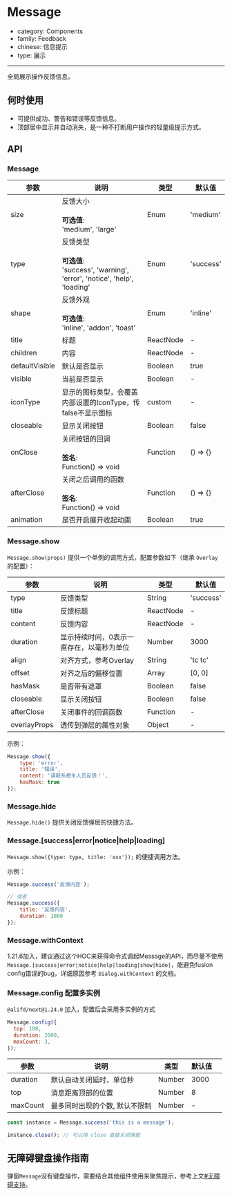 # Message

-   category: Components
-   family: Feedback
-   chinese: 信息提示
-   type: 展示

---

全局展示操作反馈信息。

## 何时使用

-   可提供成功、警告和错误等反馈信息。
-   顶部居中显示并自动消失，是一种不打断用户操作的轻量级提示方式。

## API

### Message

| 参数             | 说明                                                                                    | 类型        | 默认值       |
| -------------- | ------------------------------------------------------------------------------------- | --------- | --------- |
| size           | 反馈大小<br/><br/>**可选值**:<br/>'medium', 'large'                                          | Enum      | 'medium'  |
| type           | 反馈类型<br/><br/>**可选值**:<br/>'success', 'warning', 'error', 'notice', 'help', 'loading' | Enum      | 'success' |
| shape          | 反馈外观<br/><br/>**可选值**:<br/>'inline', 'addon', 'toast'                                 | Enum      | 'inline'  |
| title          | 标题                                                                                    | ReactNode | -         |
| children       | 内容                                                                                    | ReactNode | -         |
| defaultVisible | 默认是否显示                                                                                | Boolean   | true      |
| visible        | 当前是否显示                                                                                | Boolean   | -         |
| iconType       | 显示的图标类型，会覆盖内部设置的IconType，传false不显示图标                                                  | custom    | -         |
| closeable      | 显示关闭按钮                                                                                | Boolean   | false     |
| onClose        | 关闭按钮的回调<br/><br/>**签名**:<br/>Function() => void                                       | Function  | () => {}  |
| afterClose     | 关闭之后调用的函数<br/><br/>**签名**:<br/>Function() => void                                     | Function  | () => {}  |
| animation      | 是否开启展开收起动画                                                                            | Boolean   | true      |

<!-- api-extra-start -->

### Message.show

`Message.show(props)` 提供一个单例的调用方式，配置参数如下（继承 `Overlay` 的配置）：

| 参数           | 说明                    | 类型        | 默认值       |
| ------------ | --------------------- | --------- | --------- |
| type         | 反馈类型                  | String    | 'success' |
| title        | 反馈标题                  | ReactNode | -         |
| content      | 反馈内容                  | ReactNode | -         |
| duration     | 显示持续时间，0表示一直存在，以毫秒为单位 | Number    | 3000      |
| align        | 对齐方式，参考Overlay        | String    | 'tc tc'   |
| offset       | 对齐之后的偏移位置             | Array     | [0, 0]    |
| hasMask      | 是否带有遮罩                | Boolean   | false     |
| closeable    | 显示关闭按钮                | Boolean   | false     |
| afterClose   | 关闭事件的回调函数             | Function  | -         |
| overlayProps | 透传到弹层的属性对象            | Object    | -         |

示例：

```js
Message.show({
    type: 'error',
    title: '错误',
    content: '请联系相关人员反馈！',
    hasMask: true
});
```

### Message.hide

`Message.hide()` 提供关闭反馈弹层的快捷方法。

### Message.[success|error|notice|help|loading]

`Message.show({type: type, title: 'xxx'});` 的便捷调用方法。

示例：

```js
Message.success('反馈内容');

// 或者
Message.success({
    title: '反馈内容',
    duration: 1000
});
```

### Message.withContext

1.21.6加入，建议通过这个HOC来获得命令式调起Message的API，而尽量不使用 `Message.[success|error|notice|help|loading|show|hide]`，能避免fusion config错误的bug，详细原因参考 `Dialog.withContext` 的文档。

### Message.config 配置多实例

`@alifd/next@1.24.0` 加入，配置后会采用多实例的方式

```js
Message.config({
  top: 100,
  duration: 2000,
  maxCount: 3,
});
```

| 参数       | 说明               | 类型     | 默认值  |     |
| -------- | ---------------- | ------ | ---- | --- |
| duration | 默认自动关闭延时，单位秒     | Number | 3000 |     |
| top      | 消息距离顶部的位置        | Number | 8    |     |
| maxCount | 最多同时出现的个数, 默认不限制 | Number | -    |     |

```js
const instance = Message.success('this is a message');

instance.close(); // 可以用 close 直接关闭弹窗
```

<!-- api-extra-end -->

## 无障碍键盘操作指南

弹窗`Message`没有键盘操作，需要结合其他组件使用来聚焦提示，参考上文[#无障碍支持](#accessibility-container)。

